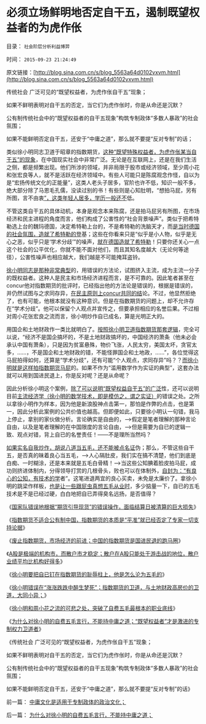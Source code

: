 # 必须立场鲜明地否定自干五，遏制既望权益者的为虎作伥

目录： `社会阶层分析利益博羿` 

时间： `2015-09-23 21:24:49` 

原文链接：[http://blog.sina.com.cn/s/blog_5563a64d0102vxvm.html](http://blog.sina.com.cn/s/blog_5563a64d0102vxvm.html)

传统社会 广泛可见的“既望权益者，为虎作伥自干五”现象；

如果不鲜明表明对自干五的否定，当它们为虎作伥时，你是从命还是沉默？

公有制传统社会中的“既望权益者的自干五现象”构筑专制政体“多数人暴政”的社会氛围；

如果不能鲜明否定自干五，还安于“中庸之道”，那么就不要提“反对专制”的话；

类似徐小明同志卫道于昭章的指数期货，[这种“既望特殊权益者，为虎作伥某当自干五”的现象](../../../2015/9/22/为什么对徐小明的自费五毛言行，不能持中庸之道；.md)，在中国现实社会中非常广泛。无论是在互联网上，还是在我们生活之侧，都是频繁出现。他们所涉的领域，并非局限于股市或经济领域，至少周小花和张宏良等人，就不是活跃在经济领域中。有些人可能只是陈腐观念作怪，自以为是“宏扬传统文化的正能量”，这类人老头子居多，官阶也许不低，知识一般不多，绝大部分除了马恩毛孔儒，没读过别的书！有些则是心知肚明，“想拍马屁，另有所图，言不由衷[”，这类年轻人居多，学历一般还不](../../../2013/4/1/高连奎“弗里德曼”的稻草人.md)低。

不管这类自干五的具体动机，本身是观念本来陈腐，还是拍马屁另有所图，在市场经济和民主进程的角度而言，他们构成了公害性的“社会背景噪声”。类似于把希特勒选上台的魏玛德国，决定希特勒上台的，不是希特勒的洗脑天才，而[是当时德国的社会氛围，造就了希特勒的登](../../../2015/9/22/导致纳粹上台的政治经济环境及其起因；.md)基；这些在你看来只是“似乎是小人物，似乎是无心之恶，似乎只是‘学术分歧’”的噪声，[就在德国造就了希特勒](../../../2012/11/27/“做人”不容易！希特勒斯大林的帮凶，是怎么炼成的？.md)！只要你还关心一点这个社会的公平优化，你就不能不面对他们，而且其知名度越大（无论何等途径），公害性噪声也相应越大，我们越是不可能掩耳盗铃。

[徐小明同志是那种非常典型](../../../2015/9/21/徐小明和周小花之流的可悲之处.md)的，用错误的方法论，试图挤入主流，成为主流一分子的既权益者。这种人是民主和市场经济进程而言，是不可靠的。因此笔者甚至在
concur他对指数期货的批评时，已经指出他的方法论是错误的，根据是错误的，并仍然试图与之求同存异，[在民主原则上concur共同的结](../../../2013/7/26/尝试与徐小明先生concur共识，演示民主的议事规则.md)论。不过，他显然拒绝了，也有可能，他根本就没有这种意识。但是在指数期货的问题上，却不允许存在“学术分歧”。他可以保留个人观点并宣传之，但要承担相应的名誉后果。不过相对周小花张宏良之流而言，徐小明炒作自已成名，算是光明正大的。

用国企和土地财政作一类比就明白了。[按照徐小明卫道指数期货那套逻辑](../../../2015/9/19/徐小明同志要把自已钉在指数期货的耻辱柱上.md)，完全可以说，“经济不是国企搞坏的，不是土地财政搞坏的，中国经济的萧条（他未必会承认中国有萧条），只是因为贫富悬殊，物价飞涨，人民太穷，美国太坏，贪官太多，……，不是国企和土地财政的错，不能怪罪国企和土地政，……”，各位觉得这马屁拍得如何，还算是“学术分歧”，还有可能“个人观点，求同存异”吗？？[而徐小明就是这样拍指数期货马屁](../../../2015/9/17/废止指数期货！才是市场经济的前进！兼谈卫道期指的白骨精.md)的。如果不作为“滥用数学作为实证的典型”，这套办法就可以用到国进民退上，你是反对呢？还是从命呢？

因此分析徐小明这个案例，[除了可以说明“既望权益自干五”的广泛](../../../2014/7/23/童大焕攻击牛刀的刚需，仇恨土地财政五毛，是国民仇富吗？.md)性，还可以说明目前[主流经济学（徐小明的数学技术，即是模仿之，谓之实证）](../../../2013/10/13/实证科学和号称实证的四种伪科学，及实体法学的合法性守恒.md)的错误之处。之所以拿徐小明作为样本，因为他是新浪股神点击第一，那怕是作弊的点击，也是第一，因此分析此案例的公共价值也越高。但即便如此，只要徐小明认一句错，我马上停止，拿别的家伙做分析。言论确实是自由的，——>假定是笔者理解的那种言论自由，以及是笔者理解的在中国限度的言论自由，——>但是需要为自已的逻辑一致、观点对错，背上自已的名誉责任！——不是理所当然吗？

[如果实名自我炒作，胡说八道当五毛，还不能被点名证](../../../2014/5/18/三位自费的公知大V，补充毛左虚拟人格的缺失；.md)伪；那么，不管这些自干五，是否真的昧着良心当五毛，——>人心隔肚皮，我们实在搞不清楚，他们到底是白痴、一时糊涂，还是本来就是五毛白骨精！——>当这些公知腆着脸皮拍马屁，成功则挤进体制内，分得领导打赏的几根骨头，败也可以在体制外，[自封为：“有良心的公知，有技术的学](../../../2012/5/11/清贫的经济学让大批学者出卖良心.md)者”。这笔进退两宜的良心买卖，未免是太廉价了。拿徐小明的跳梁作样板，[也是让一些跟屁虫真想五毛从业时](../../../2010/1/13/五毛就业是个技术活.md)，多少掂量一下，自已的五毛技术是不是已经过硬，白白地把自已弄得臭名远扬，是否值得？

《[国家队错误地根据“期货引导现货”的错误操作，面临结算日被清算的巨大损失](../../../2015/9/15/最近暴跌是为国家队缺乏期货常识的折腾“还债”；.md)》

《[指数期货不适合公有制中国，指数期货的本质是“平准”就已经否定了专家一切支持论据](../../../2015/9/16/指数期货不适合公有制中国，喉舌专家一直装成不懂；.md)》

《[废止指数期货，市场经济的前进；中国的指数期货是国进民退的跑马圈](../../../2015/9/17/废止指数期货！才是市场经济的前进！兼谈卫道期指的白骨精.md)》

《[A股是极端的机构市，而散户市才稳定；散户在A股只能处于游击战的地位，散户业绩平均比机构好得多](../../../2015/9/18/A股是极端的机构市，散户市才稳定，兼谈刘姝威的误区.md)》

《[徐小明要把自已钉在指数期货的耻辱柱上，他是怎么沦为五毛的](../../../2015/9/19/徐小明同志要把自已钉在指数期货的耻辱柱上.md)》

《[徐小明错误在“涨涨跌跌中醉生梦死”；指数期货的卫道，与土地财政高房价的卫道，大同小异；](../../../2015/9/20/徐小明错在“涨涨跌跌中醉生梦死”，与房托的大同小异；.md)》

《[徐小明和周小花之流的可悲之处，突破了自费五毛最根本的职业底线](../../../2015/9/21/徐小明和周小花之流的可悲之处.md)》

《[为什么对徐小明的自费五毛言行，不能持中庸之道；“既望权益者”才是激进的专制权力卫道者](../../../2015/9/22/为什么对徐小明的自费五毛言行，不能持中庸之道；.md)》

《传统社会 广泛可见的“既望权益者，为虎作伥自干五”现象；

如果不鲜明表明对自干五的否定，当它们为虎作伥时，你是从命还是沉默？

公有制传统社会中的“既望权益者的自干五现象”构筑专制政体“多数人暴政”的社会氛围；

如果不能鲜明否定自干五，还安于“中庸之道”，那么就不要提“反对专制”的话》

前一篇： [中庸文化是适用于专制政体的政治文化；](../../../2015/9/23/中庸文化是适用于专制政体的政治文化；.md)

后一篇： [为什么对徐小明的自费五毛言行，不能持中庸之道；](../../../2015/9/22/为什么对徐小明的自费五毛言行，不能持中庸之道；.md)

